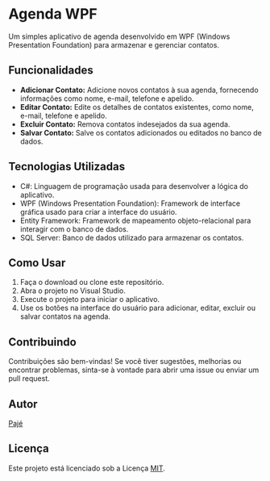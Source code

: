 # Agenda WPF


Um simples aplicativo de agenda desenvolvido em WPF (Windows Presentation Foundation) para armazenar e gerenciar contatos.

## Funcionalidades

- **Adicionar Contato:** Adicione novos contatos à sua agenda, fornecendo informações como nome, e-mail, telefone e apelido.
- **Editar Contato:** Edite os detalhes de contatos existentes, como nome, e-mail, telefone e apelido.
- **Excluir Contato:** Remova contatos indesejados da sua agenda.
- **Salvar Contato:** Salve os contatos adicionados ou editados no banco de dados.

## Tecnologias Utilizadas

- C#: Linguagem de programação usada para desenvolver a lógica do aplicativo.
- WPF (Windows Presentation Foundation): Framework de interface gráfica usado para criar a interface do usuário.
- Entity Framework: Framework de mapeamento objeto-relacional para interagir com o banco de dados.
- SQL Server: Banco de dados utilizado para armazenar os contatos.

## Como Usar

1. Faça o download ou clone este repositório.
2. Abra o projeto no Visual Studio.
3. Execute o projeto para iniciar o aplicativo.
4. Use os botões na interface do usuário para adicionar, editar, excluir ou salvar contatos na agenda.

## Contribuindo

Contribuições são bem-vindas! Se você tiver sugestões, melhorias ou encontrar problemas, sinta-se à vontade para abrir uma issue ou enviar um pull request.

## Autor

[Pajé](https://github.com/pajeeh)

## Licença

Este projeto está licenciado sob a Licença [MIT](LICENSE).

